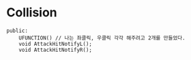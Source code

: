# Collision
	public:
		UFUNCTION() // 나는 좌클릭, 우클릭 각각 해주려고 2개를 만들었다.
		void AttackHitNotifyL();
		void AttackHitNotifyR();
